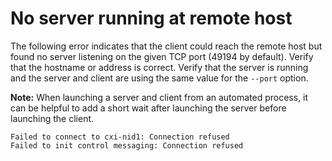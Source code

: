 # No server running at remote host

The following error indicates that the client could reach the remote host but
found no server listening on the given TCP port (49194 by default). Verify that the
hostname or address is correct. Verify that the server is running and the server
and client are using the same value for the `--port` option.

**Note:** When launching a server and client from an automated process, it can be
helpful to add a short wait after launching the server before launching the
client.

```screen
Failed to connect to cxi-nid1: Connection refused
Failed to init control messaging: Connection refused
```
